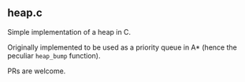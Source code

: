 heap.c
------

Simple implementation of a heap in C.

Originally implemented to be used as a priority queue in A* (hence the peculiar `heap_bump` function).

PRs are welcome.
